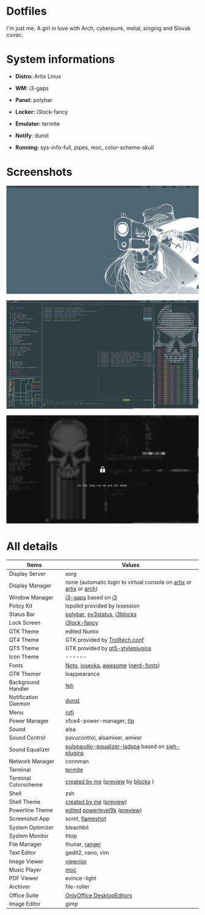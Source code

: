 # Dotfiles

I'm just me. A girl in love with Arch, cyberpunk, metal, singing and Slovak cuvac.


# System informations


* **Distro:**  Artix Linux


* **WM:**  i3-gaps


* **Panel:** polybar 


* **Locker:**  i3lock-fancy


* **Emulator:** termite 


* **Notify**: dunst 


* **Running:** sys-info-full, pipes, moc, color-scheme-skull 


# Screenshots

![](Screenshots/Previews/preview-polybar-parallel-clean.jpg)

![](Screenshots/Previews/preview-polybar-parallel.jpg)

![](Screenshots/Previews/preview-polybar-parallel-lock.jpg)


# All details

| **Items** | **Values** |
| ------ | ------ |
| Display Server | xorg |
| Display Manager | none (automatic login to virtual console on [artix](https://wiki.manjaro.org/index.php?title=Autostart_X_at_Login_-_OpenRC_%26_SystemD#How_to_Auto-Login_on_an_OpenRC_system) or [artix](https://forum.artixlinux.org/index.php/topic,120.0.html) or [arch](https://wiki.archlinux.org/index.php/Getty#Automatic_login_to_virtual_console)) |
| Window Manager | [i3-gaps](https://github.com/Airblader/i3) based on [i3](https://i3wm.org/) |
| Policy Kit | lxpolkit provided by lxsession |
| Status Bar | [polybar](https://github.com/polybar/polybar), [py3status](https://github.com/ultrabug/py3status), [i3blocks](https://github.com/vivien/i3blocks) |
| Lock Screen | [i3lock-fancy](https://github.com/meskarune/i3lock-fancy) |
| GTK Theme | edited Numix |
| QT4 Theme | GTK provided by [Trolltech.conf](https://wiki.archlinux.org/index.php/Qt#Qt4) |
| QT5 Theme | GTK provided by [qt5-styleplugins](https://wiki.archlinux.org/index.php/Qt#Qt5) |
| Icon Theme | ------ |
| Fonts | [Noto](https://www.google.com/get/noto/), [iosevka](https://github.com/be5invis/Iosevka), [awesome](https://fontawesome.com/cheatsheet) ([nerd-fonts](https://github.com/ryanoasis/nerd-fonts)) |
| GTK Themer | lxappearance |
| Background Handler | [feh](https://github.com/derf/feh) |
| Notification Daemon | [dunst](https://github.com/dunst-project/dunst) |
| Menu | [rofi](https://github.com/davatorium/rofi) |
| Power Manager | xfce4-power-manager, [tlp](https://github.com/linrunner/TLP) |
| Sound | alsa |
| Sound Control | pavucontrol, alsamixer, amixer |
| Sound Equalizer | [pulseaudio-equalizer-ladspa](https://github.com/pulseaudio-equalizer-ladspa/equalizer) based on [swh-plugins](https://github.com/swh/ladspa) |
| Network Manager | connman |
| Terminal | [termite](https://github.com/thestinger/termite/) |
| Terminal Colorscheme | [created by me](https://gitlab.com/lombardo1981/dotfiles/-/blob/master/Artix%20Linux/.config/colors/colorscheme) ([preview](https://gitlab.com/lombardo1981/dotfiles/-/blob/master/Screenshots/colorscheme.png) by [blocks](https://github.com/stark/Color-Scripts/blob/master/color-scripts/bloks) ) |
| Shell | zsh |
| Shell Theme | [created by me](https://gitlab.com/lombardo1981/dotfiles/-/blob/master/Artix%20Linux/.zsh_prompt) ([preview](https://gitlab.com/lombardo1981/dotfiles/-/blob/master/Screenshots/zsh-prompt.png)) |
| Powerline Theme | [edited](https://gitlab.com/lombardo1981/dotfiles/-/blob/master/Artix%20Linux/.zsh_powerline) [powerlevel9k](https://github.com/Powerlevel9k/powerlevel9k) ([preview](https://gitlab.com/lombardo1981/dotfiles/-/blob/master/Screenshots/zsh-powerline.png)) |
| Screenshot App | scrot, [flameshot](https://github.com/lupoDharkael/flameshot) |
| System Optimizer | bleachbit |
| System Monitor | htop |
| File Manager | thunar, [ranger](https://github.com/ranger/ranger) |
| Text Editor | gedit2, nano, vim |
| Image Viewer | [viewnior](https://github.com/hellosiyan/Viewnior) |
| Music Player | [moc](http://moc.daper.net/) |
| PDF Viewer | evince-light |
| Archiver | file-roller |
| Office Suite | [OnlyOffice DesktopEditors](https://github.com/ONLYOFFICE/DesktopEditors) |
| Image Editor | gimp |
